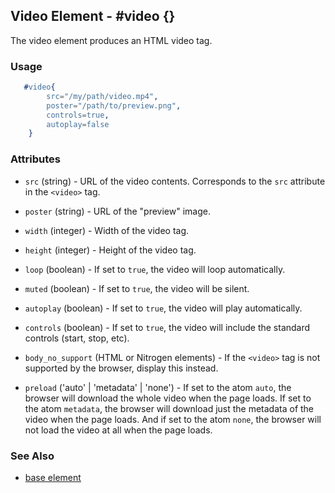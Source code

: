 

## Video Element - #video {}

  The video element produces an HTML video tag.

### Usage

```erlang
   #video{
		src="/my/path/video.mp4",
		poster="/path/to/preview.png",
		controls=true,
		autoplay=false
	}

```

### Attributes

   * `src` (string) - URL of the video contents. Corresponds to the `src`
	  attribute in the `<video>` tag.

   * `poster` (string) - URL of the "preview" image.

   * `width` (integer) - Width of the video tag.

   * `height` (integer) - Height of the video tag.

   * `loop` (boolean) - If set to `true`, the video will loop automatically.

   * `muted` (boolean) - If set to `true`, the video will be silent.

   * `autoplay` (boolean) - If set to `true`, the video will play automatically.

   * `controls` (boolean) - If set to `true`, the video will include the
	  standard controls (start, stop, etc).

   * `body_no_support` (HTML or Nitrogen elements) - If the `<video>` tag is
	  not supported by the browser, display this instead.

   * `preload` ('auto' | 'metadata' | 'none') - If set to the atom `auto`, the browser will download the whole video when the page loads. If set to the atom `metadata`, the browser will download just the metadata of the video when the page loads. And if set to the atom `none`, the browser will not load the video at all when the page loads.

### See Also

 *  [base element](./element_base.md)
